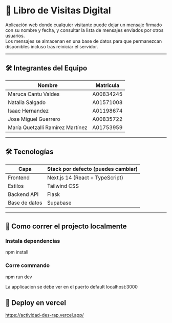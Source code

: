 # 📖 Libro de Visitas Digital

Aplicación web donde cualquier visitante puede dejar un mensaje firmado con su nombre y fecha, y consultar la lista de mensajes enviados por otros usuarios.  
Los mensajes se almacenan en una base de datos para que permanezcan disponibles incluso tras reiniciar el servidor.

<div align="center">
  <!-- Pon aquí un gif o screenshot -->
  <!-- <img src="docs/demo.gif" width="700" /> -->
</div>

---
## 🛠 Integrantes del Equipo

| Nombre              | Matricula     |
|--------------------|-----------------------------------------|
| Maruca Cantu Valdes  | A00834245         |
| Natalia Salgado            | A01571008                           |
| Isaac Hernandez      | A01198674                                  |
| Jose Miguel Guerrero      | A00835722                               |
| María Quetzallí Ramírez Martínez | A01753959                               |

---


## 🛠 Tecnologías

| Capa               | Stack por defecto (puedes cambiar)      |
|--------------------|-----------------------------------------|
| Frontend           | Next.js 14 (React + TypeScript)         |
| Estilos            | Tailwind CSS                            |
| Backend API        | Flask                                   |
| Base de datos      | Supabase                                |

---

## 🚀 Como correr el projecto localmente
### Instala dependencias
npm install 
### Corre commando
npm run dev

La applicacion se debe ver en el puerto default localhost:3000


## 🚀 Deploy en vercel

https://actividad-des-rap.vercel.app/
